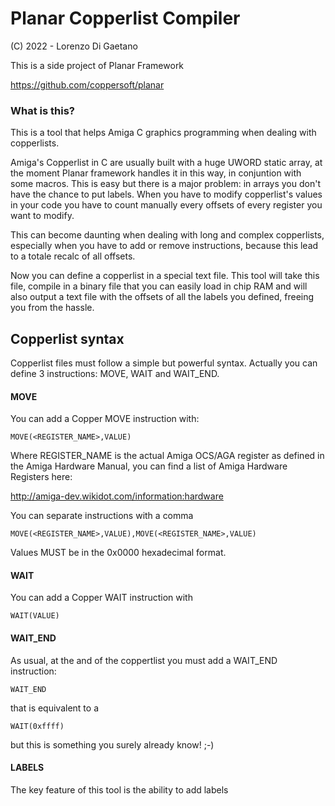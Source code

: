 # Planar Copperlist Compiler #

(C) 2022 - Lorenzo Di Gaetano

This is a side project of Planar Framework

https://github.com/coppersoft/planar

### What is this? ###

This is a tool that helps Amiga C graphics programming when dealing with copperlists.

Amiga's Copperlist in C are usually built with a huge UWORD static array, at the moment Planar framework handles it in this way, in conjuntion with some macros. This is easy but there is a major problem: in arrays you don't have the chance to put labels. When you have to modify copperlist's values in your code you have to count manually every offsets of every register you want to modify.

This can become daunting when dealing with long and complex copperlists, especially when you have to add or remove instructions, because this lead to a totale recalc of all offsets.

Now you can define a copperlist in a special text file. This tool will take this file, compile in a binary file that you can easily load in chip RAM and will also output a text file with the offsets of all the labels you defined, freeing you from the hassle.

## Copperlist syntax ##

Copperlist files must follow a simple but powerful syntax. Actually you can define 3 instructions: MOVE, WAIT and WAIT_END.

#### MOVE ####

You can add a Copper MOVE instruction with:

```
MOVE(<REGISTER_NAME>,VALUE)
```

Where REGISTER_NAME is the actual Amiga OCS/AGA register as defined in the Amiga Hardware Manual, you can find a list of Amiga Hardware Registers here:

http://amiga-dev.wikidot.com/information:hardware

You can separate instructions with a comma

```
MOVE(<REGISTER_NAME>,VALUE),MOVE(<REGISTER_NAME>,VALUE)
```

Values MUST be in the 0x0000 hexadecimal format.

#### WAIT ####

You can add a Copper WAIT instruction with

```
WAIT(VALUE)
```

#### WAIT_END ####

As usual, at the and of the coppertlist you must add a WAIT_END instruction:

```
WAIT_END
```

that is equivalent to a
```
WAIT(0xffff)
```

but this is something you surely already know! ;-)

#### LABELS ####

The key feature of this tool is the ability to add labels 